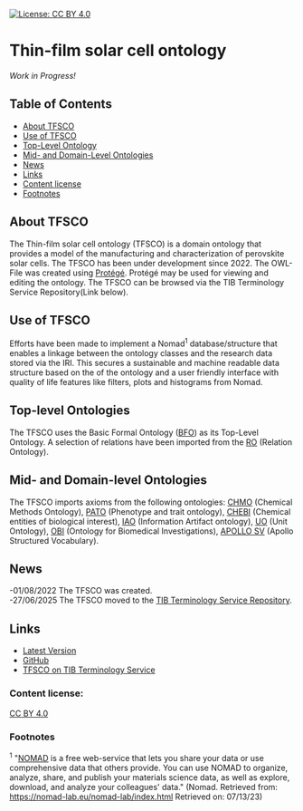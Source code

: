 [![License: CC BY 4.0](https://img.shields.io/badge/License-CC%20BY%204.0-lightgrey.svg)](http://creativecommons.org/licenses/by/4.0/)

# Thin-film solar cell ontology

_Work in Progress!_

## Table of Contents
  * [About TFSCO](#about-tfsco)
  * [Use of TFSCO](#use-of-tfsco)
  * [Top-Level Ontology](#top-level-ontologies)
  * [Mid- and Domain-Level Ontologies](#mid--and-domain-level-ontologies)
  * [News](#news)
  * [Links](#links)
  * [Content license](#content-license)
  * [Footnotes](#footnotes)

## About TFSCO
The Thin-film solar cell ontology (TFSCO) is a domain ontology that provides a model  of the manufacturing and characterization of perovskite solar cells. The TFSCO has been under development since 2022. The OWL-File was created using [Protégé](https://protege.stanford.edu/). Protégé may be used for viewing and editing the ontology. The TFSCO can be browsed via the TIB Terminology Service Repository(Link below).

## Use of TFSCO
Efforts have been made to implement a Nomad<sup>1</sup> database/structure that enables a linkage between the ontology classes and the research data stored via the IRI. This secures a sustainable and machine readable data structure based on the of the ontology and a user friendly interface with quality of life features like filters, plots and histograms from Nomad.

## Top-level Ontologies
The TFSCO uses the Basic Formal Ontology ([BFO](https://github.com/BFO-ontology/BFO)) as its Top-Level Ontology. A selection of relations have been imported from the [RO](http://obofoundry.org/ontology/ro.html) (Relation Ontology).

## Mid- and Domain-level Ontologies
The TFSCO imports axioms from the following ontologies: [CHMO](https://github.com/rsc-ontologies/rsc-cmo) (Chemical Methods Ontology), [PATO](http://obofoundry.org/ontology/pato.html) (Phenotype and trait ontology), [CHEBI](https://www.ebi.ac.uk/ols/ontologies/chebi) (Chemical entities of biological interest), [IAO](https://github.com/information-artifact-ontology/IAO) (Information Artifact ontology), [UO](https://www.ebi.ac.uk/ols4/ontologies/uo) (Unit Ontology), [OBI](https://obi-ontology.org/) (Ontology for Biomedical Investigations), [APOLLO SV](https://bioportal.bioontology.org/ontologies/APOLLO-SV) (Apollo Structured Vocabulary).
## News
-01/08/2022 The TFSCO was created. <br>
-27/06/2025 The TFSCO moved to the [TIB Terminology Service Repository](https://terminology.tib.eu/ts/).

## Links

- [Latest Version](https://raw.githubusercontent.com/nomad-hzb/autoperosol/refs/heads/main/releases/tfsco_latest.owl)
- [GitHub](https://github.com/RoteKekse/autoperosol)
- [TFSCO on TIB Terminology Service](https://terminology.tib.eu/ts/ontologies/tfsco?lang=en)

### Content license: 
[CC BY 4.0](https://creativecommons.org/licenses/by/4.0/deed.en)


### Footnotes
<sup>1</sup> "[NOMAD](https://nomad-lab.eu/nomad-lab/) is a free web-service that lets you share your data or use comprehensive
data that others provide. You can use NOMAD to organize, analyze, share, 
and publish your materials science data, as well as explore, download, 
and analyze your colleagues' data." (Nomad. Retrieved from: https://nomad-lab.eu/nomad-lab/index.html Retrieved on: 07/13/23)
